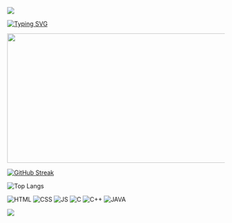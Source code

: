   <!-- 헤더 -->
  <img src="https://capsule-render.vercel.app/api?type=waving&color=auto&height=150&section=header" />

  <!-- typing SVG -->
  [![Typing SVG](https://readme-typing-svg.demolab.com?font=Fira+Code&pause=1000&random=false&width=435&lines=Welcome+to+Seongkong+github)](https://git.io/typing-svg)
  
  <!-- 농장 -->
  <a href="https://github.com/devxb/gitanimals">
<img
  src="https://render.gitanimals.org/farms/Seongkong"
  width="600"
  height="300"
/>
</a>

  <!-- 현황 -->
  [![GitHub Streak](https://streak-stats.demolab.com?user=seongkong&exclude_days=Sun%2CSat)](https://git.io/streak-stats)

  <!-- 스탯 -->
  <!-- [![Anurag's github stats](https://github-readme-stats.vercel.app/api?username=seongbin)](https://github.com/anuraghazra/github-readme-stats) -->


  ![Top Langs](https://github-readme-stats.vercel.app/api/top-langs/?username=anuraghazra&layout=compact)

  <!-- 뱃지 -->
  ![HTML](https://camo.githubusercontent.com/8ca960186624134efd40ae1de0f4bbcadb069dc819f7a49870efbb8ba906c4ea/68747470733a2f2f696d672e736869656c64732e696f2f62616467652f2d48544d4c352d4630353033323f7374796c653d666f722d7468652d6261646765266c6f676f3d68746d6c35266c6f676f436f6c6f723d7768697465)
  ![CSS](https://camo.githubusercontent.com/ce71544a9ff32fc3693513ab7783d25512a47721b39c1ab9e6438ea6bda8c607/68747470733a2f2f696d672e736869656c64732e696f2f62616467652f2d435353332d3030374143433f7374796c653d666f722d7468652d6261646765266c6f676f3d63737333)
  ![JS](https://camo.githubusercontent.com/ce24b8f37392853b1398173d1e2ff832080966657f6a51f4c608eef82b0a41d2/68747470733a2f2f696d672e736869656c64732e696f2f62616467652f2d4a6176615363726970742d79656c6c6f773f7374796c653d666f722d7468652d6261646765266c6f676f3d6a617661736372697074266c6f676f436f6c6f723d7768697465)
  ![C](https://camo.githubusercontent.com/bd3156d0df9918806a888c91e2fad654d51cdb248d524a6aa9daa0fddcef0677/68747470733a2f2f696d672e736869656c64732e696f2f62616467652f2d432d3030353446463f7374796c653d666f722d7468652d6261646765266c6f676f3d43266c6f676f436f6c6f723d666666666666)
  ![C++](https://camo.githubusercontent.com/f6d330b732ca9199e9987abb2705c2f032a00384d2889bb78d13634a1ec7b3e9/68747470733a2f2f696d672e736869656c64732e696f2f62616467652f2d432b2b2d3030353939433f7374796c653d666f722d7468652d6261646765266c6f676f3d63706c7573706c7573266c6f676f436f6c6f723d7768697465)
  ![JAVA](https://camo.githubusercontent.com/318bc313bd1aa22c4ea6cea848a6fb2366c47bbe3b30ea180e88afadc75c9c1c/68747470733a2f2f696d672e736869656c64732e696f2f62616467652f2d4a6176612d4646393930303f7374796c653d666f722d7468652d6261646765266c6f676f3d6f70656e6a646b266c6f676f436f6c6f723d7768697465)

  <!-- footer -->
  <img src="https://capsule-render.vercel.app/api?type=waving&color=auto&height=150&section=footer" />




<!--
**seongkong/seongkong** is a ✨ _special_ ✨ repository because its `README.md` (this file) appears on your GitHub profile.

Here are some ideas to get you started:

- 🔭 I’m currently working on ...
- 🌱 I’m currently learning ...
- 👯 I’m looking to collaborate on ...
- 🤔 I’m looking for help with ...
- 💬 Ask me about ...
- 📫 How to reach me: ...
- 😄 Pronouns: ...
- ⚡ Fun fact: ...
-->
